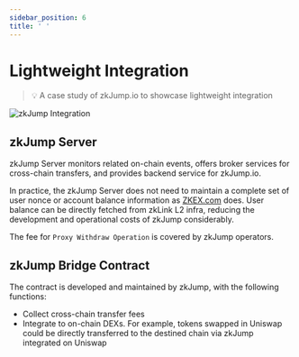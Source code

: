 ```yaml
---
sidebar_position: 6
title: ' '
---
```


# Lightweight Integration

> 💡 A case study of zkJump.io to showcase lightweight integration

![zkJump Integration](../img/zkjump\_integration.png)

## zkJump Server

zkJump Server monitors related on-chain events, offers broker services for cross-chain transfers, and provides backend service for zkJump.io.

In practice, the zkJump Server does not need to maintain a complete set of user nonce or account balance information as [ZKEX.com](http://zkex.com) does. User balance can be directly fetched from zkLink L2 infra, reducing the development and operational costs of zkJump considerably.

The fee for `Proxy Withdraw Operation` is covered by zkJump operators.

## zkJump Bridge Contract

The contract is developed and maintained by zkJump, with the following functions:

* Collect cross-chain transfer fees
* Integrate to on-chain DEXs. For example, tokens swapped in Uniswap could be directly transferred to the destined chain via zkJump integrated on Uniswap

